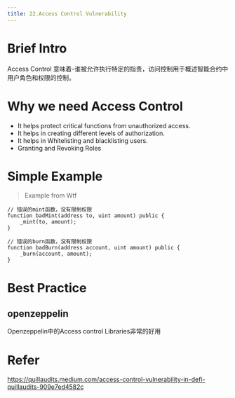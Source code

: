 ```yaml
---
title: 22.Access Control Vulnerability
---
```

# Brief Intro
Access Control 意味着-谁被允许执行特定的指责，访问控制用于概述智能合约中用户角色和权限的控制。

# Why we need Access Control
- It helps protect critical functions from unauthorized access.
- It helps in creating different levels of authorization.
- It helps in Whitelisting and blacklisting users.
- Granting and Revoking Roles

# Simple Example
> Example from Wtf
```solidity
// 错误的mint函数，没有限制权限
function badMint(address to, uint amount) public {
    _mint(to, amount);
}
```
```solidity
// 错误的burn函数，没有限制权限
function badBurn(address account, uint amount) public {
    _burn(account, amount);
}
```

# Best Practice

## openzeppelin
Openzeppelin中的Access control Libraries非常的好用


# Refer
https://quillaudits.medium.com/access-control-vulnerability-in-defi-quillaudits-909e7ed4582c